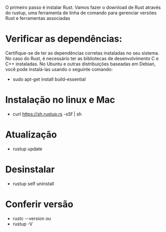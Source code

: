 O primeiro passo é instalar Rust. Vamos fazer o download de Rust através do rustup, uma ferramenta de linha de comando para gerenciar versões Rust e ferramentas associadas

# Verificar as dependências: 
Certifique-se de ter as dependências corretas instaladas no seu sistema. No caso do Rust, é necessário ter as bibliotecas de desenvolvimento C e C++ instaladas. No Ubuntu e outras distribuições baseadas em Debian, você pode instalá-las usando o seguinte comando:

- sudo apt-get install build-essential

# Instalação no linux e Mac
- curl https://sh.rustup.rs -sSf | sh

# Atualização
- rustup update

# Desinstalar
- rustup self uninstall

# Conferir versão
- rustc --version
ou
- rustup -V

